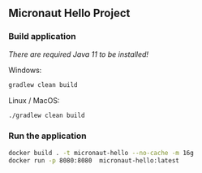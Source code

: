 ## Micronaut Hello Project

### Build application

*There are required Java 11 to be installed!*

Windows:
```bash
gradlew clean build
```

Linux / MacOS:
```bash
./gradlew clean build
```

### Run the application

```bash
docker build . -t micronaut-hello --no-cache -m 16g
docker run -p 8080:8080  micronaut-hello:latest
```
